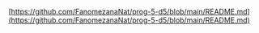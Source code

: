[https://github.com/FanomezanaNat/prog-5-d5/blob/main/README.md](https://github.com/FanomezanaNat/prog-5-d5/blob/main/README.md)